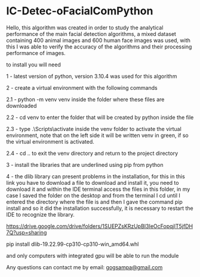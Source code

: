 # IC-Detec-oFacialComPython

Hello, this algorithm was created in order to study the analytical performance of the main facial detection algorithms, a mixed dataset containing 400 animal images and 600 human face images was used, with this I was able to verify the accuracy of the algorithms and their processing performance of images.

to install you will need

1 - latest version of python, version 3.10.4 was used for this algorithm

2 - create a virtual environment with the following commands

2.1 - python -m venv venv inside the folder where these files are downloaded

2.2 - cd venv to enter the folder that will be created by python inside the file

2.3 - type .\Scripts\activate inside the venv folder to activate the virtual environment, note that on the left side it will be written venv in green, if so the virtual environment is activated.

2.4 - cd .. to exit the venv directory and return to the project directory

3 - install the libraries that are underlined using pip from python

4 - the dlib library can present problems in the installation, for this in this link you have to download a file to download and install it, you need to download it and within the IDE terminal access the files in this folder, in my case I saved the folder on the desktop and from the terminal I cd until I entered the directory where the file is and then I gave the command pip install <FileName> and so it did the installation successfully, it is necessary to restart the IDE to recognize the library.
  
https://drive.google.com/drive/folders/1SUEPZsKRzUpBI3IeOcFopqjIT5jfDH7Q?usp=sharing

pip install dlib-19.22.99-cp310-cp310-win_amd64.whl

and only computers with integrated gpu will be able to run the module
  
Any questions can contact me by email: gogsampa@gmail.com
